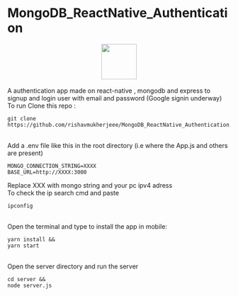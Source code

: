 # MongoDB_ReactNative_Authentication


<img src="https://imgur.com/E1Wd6Bv" width="80" height="80" style="display: block; margin: 0 auto" ><br/>
A authentication app made on react-native , mongodb and express to signup and login user with email and password (Google signin underway)</br>
To run Clone this repo :
```
git clone https://github.com/rishavmukherjeee/MongoDB_ReactNative_Authentication.git
```
</br>Add a .env file like this in the root directory (i.e where the App.js and others are present)
```
MONGO_CONNECTION_STRING=XXXX
BASE_URL=http://XXXX:3000
```
Replace XXX with mongo string and your pc ipv4 adress
</br>To check the ip search cmd and paste
```
ipconfig
```
</br>Open the terminal and type to install the app in mobile:
```
yarn install &&
yarn start
```
</br>Open the server directory and run the server
```
cd server &&
node server.js
```
